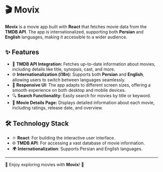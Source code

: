 # 🎬 Movix

**Movix** is a movie app built with **React** that fetches movie data from the **TMDB API**. The app is internationalized, supporting both **Persian** and **English** languages, making it accessible to a wider audience.

## ✨ Features
- 📡 **TMDB API Integration:** Fetches up-to-date information about movies, including details like title, synopsis, cast, and more.
- 🌐 **Internationalization (i18n):** Supports both **Persian** and **English**, allowing users to switch between languages seamlessly.
- 🎨 **Responsive UI:** The app adapts to different screen sizes, offering a smooth experience on both desktop and mobile devices.
- 🔍 **Search Functionality:** Easily search for movies by title or keyword.
- 🌟 **Movie Details Page:** Displays detailed information about each movie, including ratings, release date, and overview.

## 🛠️ Technology Stack
- ⚛️ **React**: For building the interactive user interface.
- 🌐 **TMDB API**: For accessing a vast database of movie information.
- 🌍 **Internationalization**: Supports Persian and English languages.

---

🎥 Enjoy exploring movies with **Movix**! 🌟
